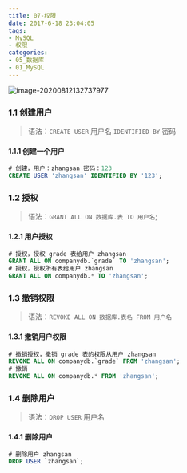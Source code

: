 ```yaml
---
title: 07-权限
date: 2017-6-18 23:04:05
tags:
- MySQL
- 权限
categories: 
- 05_数据库
- 01_MySQL
---
```


![image-20200812132737977](https://jy-imgs.oss-cn-beijing.aliyuncs.com/img/20200812132738.png)



### 1.1 创建用户

> 语法：`CREATE USER` 用户名 `IDENTIFIED BY` 密码



#### 1.1.1 创建一个用户

```sql
# 创建，用户：zhangsan 密码：123
CREATE USER 'zhangsan' IDENTIFIED BY '123';
```



### 1.2 授权

> 语法：`GRANT ALL ON 数据库.表 TO 用户名`;



#### 1.2.1 用户授权

```sql
# 授权，授权 grade 表给用户 zhangsan
GRANT ALL ON companydb.`grade` TO 'zhangsan';
# 授权，授权所有表给用户 zhangsan
GRANT ALL ON companydb.* TO 'zhangsan';
```



### 1.3 撤销权限

> 语法：`REVOKE ALL ON 数据库.表名 FROM 用户名`



#### 1.3.1 撤销用户权限

```sql
# 撤销授权，撤销 grade 表的权限从用户 zhangsan
REVOKE ALL ON companydb.`grade` FROM 'zhangsan';
# 撤销
REVOKE ALL ON companydb.* FROM 'zhangsan';
```



### 1.4 删除用户

> 语法：`DROP USER` 用户名



#### 1.4.1 删除用户

```sql
# 删除用户 zhangsan
DROP USER `zhangsan`;
```